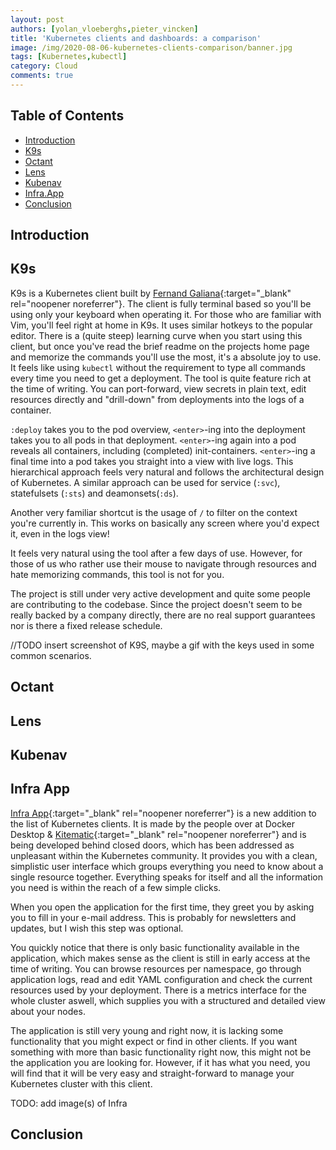 ```yaml
---
layout: post
authors: [yolan_vloeberghs,pieter_vincken]
title: 'Kubernetes clients and dashboards: a comparison'
image: /img/2020-08-06-kubernetes-clients-comparison/banner.jpg
tags: [Kubernetes,kubectl]
category: Cloud
comments: true
---
```


## Table of Contents

* [Introduction](#introduction)
* [K9s](#k9s)
* [Octant](#octant)
* [Lens](#lens)
* [Kubenav](#kubenav)
* [Infra.App](#infra-app)
* [Conclusion](#conclusion)

## Introduction

## K9s

K9s is a Kubernetes client built by [Fernand Galiana](https://twitter.com/kitesurfer){:target="_blank" rel="noopener noreferrer"}.
The client is fully terminal based so you'll be using only your keyboard when operating it.
For those who are familiar with Vim, you'll feel right at home in K9s.
It uses similar hotkeys to the popular editor.
There is a (quite steep) learning curve when you start using this client, but once you've read the brief readme on the projects home page and memorize the commands you'll use the most, it's a absolute joy to use.
It feels like using `kubectl` without the requirement to type all commands every time you need to get a deployment.
The tool is quite feature rich at the time of writing.
You can port-forward, view secrets in plain text, edit resources directly and "drill-down" from deployments into the logs of a container.

`:deploy` takes you to the pod overview, `<enter>`-ing into the deployment takes you to all pods in that deployment.
`<enter>`-ing again into a pod reveals all containers, including (completed) init-containers.
`<enter>`-ing a final time into a pod takes you straight into a view with live logs.
This hierarchical approach feels very natural and follows the architectural design of Kubernetes.
A similar approach can be used for service (`:svc`), statefulsets (`:sts`) and deamonsets(`:ds`).

Another very familiar shortcut is the usage of `/` to filter on the context you're currently in.
This works on basically any screen where you'd expect it, even in the logs view!

It feels very natural using the tool after a few days of use.
However, for those of us who rather use their mouse to navigate through resources and hate memorizing commands, this tool is not for you.

The project is still under very active development and quite some people are contributing to the codebase.
Since the project doesn't seem to be really backed by a company directly, there are no real support guarantees nor is there a fixed release schedule.

//TODO insert screenshot of K9S, maybe a gif with the keys used in some common scenarios.

## Octant

## Lens

## Kubenav

## Infra App
[Infra App](https://infra.app/){:target="_blank" rel="noopener noreferrer"} is a new addition to the list of Kubernetes clients. 
It is made by the people over at Docker Desktop & [Kitematic](https://kitematic.com){:target="_blank" rel="noopener noreferrer"} and is being developed behind closed doors, which has been addressed as unpleasant within the Kubernetes community.
It provides you with a clean, simplistic user interface which groups everything you need to know about a single resource together. 
Everything speaks for itself and all the information you need is within the reach of a few simple clicks.

When you open the application for the first time, they greet you by asking you to fill in your e-mail address. 
This is probably for newsletters and updates, but I wish this step was optional. 

You quickly notice that there is only basic functionality available in the application, which makes sense as the client is still in early access at the time of writing.
You can browse resources per namespace, go through application logs, read and edit YAML configuration and check the current resources used by your deployment. 
There is a metrics interface for the whole cluster aswell, which supplies you with a structured and detailed view about your nodes.

The application is still very young and right now, it is lacking some functionality that you might expect or find in other clients. 
If you want something with more than basic functionality right now, this might not be the application you are looking for. 
However, if it has what you need, you will find that it will be very easy and straight-forward to manage your Kubernetes cluster with this client.

TODO: add image(s) of Infra
## Conclusion